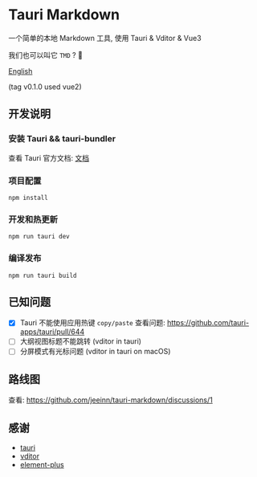 # Tauri Markdown
一个简单的本地 Markdown 工具, 使用 Tauri &amp; Vditor &amp; Vue3

我们也可以叫它 `TMD` ? 🤔

[English](README.md)

(tag v0.1.0 used vue2)

## 开发说明

### 安装 Tauri && tauri-bundler

查看 Tauri 官方文档: [文档](https://tauri.app/v1/guides/)

### 项目配置

```
npm install
```

### 开发和热更新

```
npm run tauri dev
```

### 编译发布

```
npm run tauri build
```

## 已知问题

- [x] Tauri 不能使用应用热键 `copy/paste` 查看问题: https://github.com/tauri-apps/tauri/pull/644
- [ ] 大纲视图标题不能跳转 (vditor in tauri)
- [ ] 分屏模式有光标问题 (vditor in tauri on macOS)

## 路线图
查看: https://github.com/jeeinn/tauri-markdown/discussions/1

## 感谢
* [tauri](https://github.com/tauri-apps/tauri)
* [vditor](https://github.com/Vanessa219/vditor)
* [element-plus](https://github.com/element-plus/element-plus)